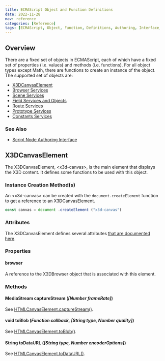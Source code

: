 ```yaml
---
title: ECMAScript Object and Function Definitions
date: 2022-11-28
nav: reference
categories: [Reference]
tags: [ECMAScript, Object, Function, Definitions, Authoring, Interface, Overview]
---
```

## Overview

There are a fixed set of objects in ECMAScript, each of which have a fixed set of properties (i.e. values) and methods (i.e. functions). For all object types except Math, there are functions to create an instance of the object. The supported set of objects are:

* [X3DCanvasElement](#x3dcanvaselement)
* [Browser Services](/x_ite/reference/browser-services/)
* [Scene Services](/x_ite/reference/scene-services/)
* [Field Services and Objects](/x_ite/reference/field-services-and-objects/)
* [Route Services](/x_ite/reference/route-services/)
* [Prototype Services](/x_ite/reference/prototype-services/)
* [Constants Services](/x_ite/reference/constants-services/)

### See Also

* [Script Node Authoring Interface](/x_ite/reference/script-node-authoring-interface/)

## X3DCanvasElement

The X3DCanvasElement, \<x3d-canvas\>, is the main element that displays the X3D content. It defines some functions to be used with this object.

### Instance Creation Method\(s\)

An \<x3d-canvas\> can be created with the `document.createElement` function to get a reference to an X3DCanvasElement.

```js
const canvas = document .createElement ("x3d-canvas")
```

### Attributes

The X3DCanvasElement defines several attributes [that are documented here](/x_ite/#attributes-of-the-x3d-canvas-element).

### Properties

#### **browser**

A reference to the X3DBrowser object that is associated with this element.

### Methods

#### MediaStream **captureStream** (*[Number frameRate]*)

See [HTMLCanvasElement.captureStream()](https://developer.mozilla.org/en-US/docs/Web/API/HTMLCanvasElement/captureStream).

#### void **toBlob** (*Function callback, [String type, Number quality]*)

See [HTMLCanvasElement.toBlob()](https://developer.mozilla.org/en-US/docs/Web/API/HTMLCanvasElement/toBlob).

#### String **toDataURL** (*[String type, Number encoderOptions]*)

See [HTMLCanvasElement.toDataURL()](https://developer.mozilla.org/en-US/docs/Web/API/HTMLCanvasElement/toDataURL).
